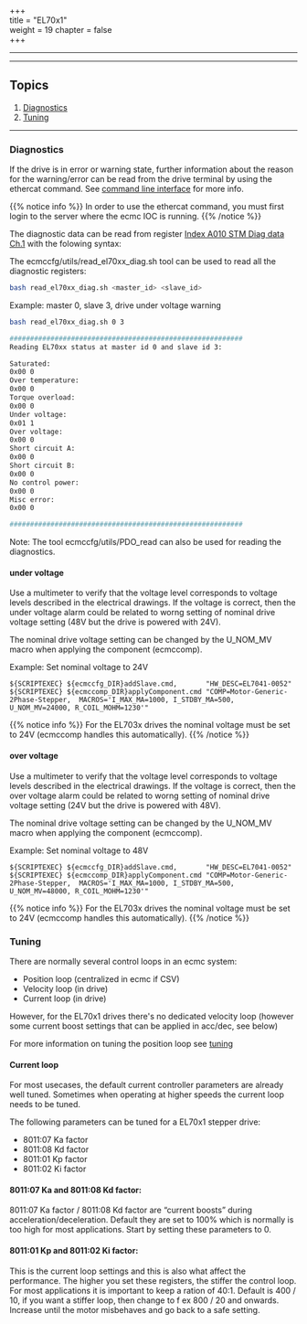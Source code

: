 +++  
title = "EL70x1"   
weight = 19
chapter = false  
+++

***
***

## Topics
1. [Diagnostics](#Diagnostics)
2. [Tuning](#Tuning)

---

### Diagnostics
If the drive is in error or warning state, further information about the reason for the warning/error can be read from the drive terminal by using the ethercat command. See [command line interface](ethercatcli) for more info.

{{% notice info %}}
In order to use the ethercat command, you must first login to the server where the ecmc IOC is running.
{{% /notice %}}

The diagnostic data can be read from register [Index A010 STM Diag data Ch.1](https://infosys.beckhoff.com/english.php?content=../content/1033/el70x1/2286662027.html&id=126846504617985959) with the folowing syntax:

The ecmccfg/utils/read_el70xx_diag.sh tool can be used to read all the diagnostic registers:
```bash
bash read_el70xx_diag.sh <master_id> <slave_id>
```

Example: master 0, slave 3, drive under voltage warning
```bash
bash read_el70xx_diag.sh 0 3

#########################################################
Reading EL70xx status at master id 0 and slave id 3:

Saturated:
0x00 0
Over temperature:
0x00 0
Torque overload:
0x00 0
Under voltage:
0x01 1
Over voltage:
0x00 0
Short circuit A:
0x00 0
Short circuit B:
0x00 0
No control power:
0x00 0
Misc error:
0x00 0

#########################################################

```
Note: The tool ecmccfg/utils/PDO_read can also be used for reading the diagnostics.

#### under voltage

Use a multimeter to verify that the voltage level corresponds to voltage levels described in the electrical drawings. If the voltage is correct, then the under voltage alarm could be related to worng setting of nominal drive voltage setting (48V but the drive is powered with 24V).

The nominal drive voltage setting can be changed by the U_NOM_MV macro when applying the component (ecmccomp).

Example: Set nominal voltage to 24V
```
${SCRIPTEXEC} ${ecmccfg_DIR}addSlave.cmd,       "HW_DESC=EL7041-0052"
${SCRIPTEXEC} ${ecmccomp_DIR}applyComponent.cmd "COMP=Motor-Generic-2Phase-Stepper,  MACROS='I_MAX_MA=1000, I_STDBY_MA=500, U_NOM_MV=24000, R_COIL_MOHM=1230'"
```

{{% notice info %}}
For the EL703x drives the nominal voltage must be set to 24V (ecmccomp handles this automatically).
{{% /notice %}}

#### over voltage

Use a multimeter to verify that the voltage level corresponds to voltage levels described in the electrical drawings. If the voltage is correct, then the over voltage alarm could be related to worng setting of nominal drive voltage setting (24V but the drive is powered with 48V).

The nominal drive voltage setting can be changed by the U_NOM_MV macro when applying the component (ecmccomp).

Example: Set nominal voltage to 48V
```
${SCRIPTEXEC} ${ecmccfg_DIR}addSlave.cmd,       "HW_DESC=EL7041-0052"
${SCRIPTEXEC} ${ecmccomp_DIR}applyComponent.cmd "COMP=Motor-Generic-2Phase-Stepper,  MACROS='I_MAX_MA=1000, I_STDBY_MA=500, U_NOM_MV=48000, R_COIL_MOHM=1230'"
```

{{% notice info %}}
For the EL703x drives the nominal voltage must be set to 24V (ecmccomp handles this automatically).
{{% /notice %}}

### Tuning

There are normally several control loops in an ecmc system:
* Position loop (centralized in ecmc if CSV)
* Velocity loop (in drive)
* Current loop (in drive)

However, for the EL70x1 drives there's no dedicated velocity loop (however some current boost settings that can be applied in acc/dec, see below)

For more information on tuning the position loop see [tuning](../../tuning)

#### Current loop
For most usecases, the default current controller parameters are already well tuned. Sometimes when operating at higher speeds the current loop needs to be tuned. 

The following parameters can be tuned for a EL70x1 stepper drive:
* 8011:07 Ka factor 
* 8011:08 Kd factor
* 8011:01 Kp factor
* 8011:02 Ki factor

#### 8011:07 Ka and 8011:08 Kd factor:

8011:07 Ka factor / 8011:08 Kd factor are “current boosts” during acceleration/deceleration.
Default they are set to 100% which is normally is too high for most applications. Start by setting these parameters to 0.

#### 8011:01 Kp  and 8011:02 Ki factor:
This is the current loop settings and this is also what affect the performance. The higher you set these registers, the stiffer the control loop.
For most applications it is important to keep a ration of 40:1.
Default is 400 / 10, if you want a stiffer loop, then change to f ex 800 / 20 and onwards.
Increase until the motor misbehaves and go back to a safe setting.
